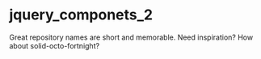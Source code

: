 # jquery_componets_2
Great repository names are short and memorable. Need inspiration? How about solid-octo-fortnight?
